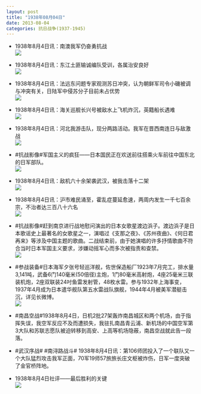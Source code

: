 ```yaml
---
layout: post
title: "1938年08月04日"
date: 2013-08-04
categories: 抗日战争(1937-1945)
---
```


<meta name="referrer" content="no-referrer" />

- 1938年8月4日讯：南澳我军仍奋勇抗战 <br/><img src="https://ww1.sinaimg.cn/large/aca367d8jw1e7azdcf9moj20ar0qqwh6.jpg" />

- 1938年8月4日讯：东江土匪输诚编队受训，各属治安良好 <br/><img src="https://ww1.sinaimg.cn/large/aca367d8jw1e7axmwwsnqj20900qvmz0.jpg" />

- 1938年8月4日讯：法远东问题专家观测苏日冲突，认为朝鲜军司令小磯被调与冲突有关，日陆军中侵苏分子目前未占优势 <br/><img src="https://ww3.sinaimg.cn/large/aca367d8jw1e7avwd2puyj20c117waei.jpg" />

- 1938年8月4日讯：海关巡舰长兴号被敌水上飞机炸沉，英籍船长遇难 <br/><img src="https://ww3.sinaimg.cn/large/aca367d8jw1e7au5z82d5j20aw0k3wg5.jpg" />

- 1938年8月4日讯：河北我游击队，现分两路活动。我军在晋西南连日与敌激战 <br/><img src="https://ww3.sinaimg.cn/large/aca367d8jw1e7ap0sk4naj20c1179q7d.jpg" />

- #抗战影像#军国主义的疯狂——日本国民正在欢送前往搭乘火车前往中国东北的日军部队。 <br/><img src="https://ww3.sinaimg.cn/large/aca367d8jw1e7amydp71xj20ci092q4f.jpg" />

- 1938年8月4日讯：敌机六十余架袭武汉，被我击落十二架 <br/><img src="https://ww4.sinaimg.cn/large/aca367d8jw1e7ajrgfqo4j20660pe3zp.jpg" />

- 1938年8月4日讯：沪市难民涌至，霍乱症蔓延愈速，两周内发生一千七百余宗，不治者达三百八十六名 <br/><img src="https://ww4.sinaimg.cn/large/aca367d8jw1e7ai12bcmvj20a40jlgmw.jpg" />

- #抗战影像#赶到南京进行战地慰问演出的日本女歌星渡边浜子。渡边浜子是日本歌谣史上最著名的女歌星之一，演唱过《支那之夜》、《苏州夜曲》、《何日君再来》等涉及中国主题的歌曲。二战结束前，由于她演唱的许多抒情歌曲不符合当时日本军国主义要求，涉嫌动摇军心而多次被指责和查禁。  <br/><img src="https://ww3.sinaimg.cn/large/aca367d8jw1e7ag0dgrkxj20b40p275g.jpg" />

- #参战装备#日本海军夕张号轻巡洋舰，佐世保造船厂1923年7月完工，排水量3,141吨，武备6门140毫米(50倍径)主炮，1门80毫米高射炮，4座25毫米三联装机炮，2座双联装24吋鱼雷发射管，48枚水雷。参与1932年上海事变，1937年4月成为日本遣华舰队第五水雷战队旗舰，1944年4月被美军潜艇击沉，详见长微博。   <br/><img src="https://ww1.sinaimg.cn/large/aca367d8jw1e7aea4qfh2j20c122j445.jpg" />

- #南昌空战#1938年8月4日，日机2批27架轰炸南昌城区和两个机场，由于指挥失误，我空军反应不及而遭损失，我驻扎南昌青云浦、新机场的中国空军第3大队和苏联志愿队被迫转移到高安、上高等机场隐蔽，南昌空战就此告一段落。 

- #武汉序战# #南浔路战斗# 1938年8月4日讯：第106师团投入了一个联队又一个大队猛烈攻击我军正面，70军19师57旅旅长庄文枢被炸伤，日军一度突破了金官桥阵地。 

- 1938年8月4日社评——最后胜利的关键 <br/><img src="https://ww1.sinaimg.cn/large/aca367d8jw1e7a9cuqfxej20c10on0wb.jpg" />

